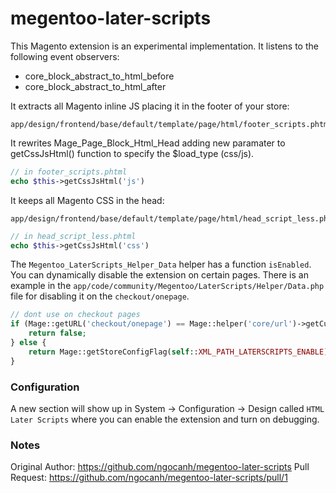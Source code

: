 megentoo-later-scripts
======================

This Magento extension is an experimental implementation. It listens to the following event observers:
* core_block_abstract_to_html_before
* core_block_abstract_to_html_after

It extracts all Magento inline JS placing it in the footer of your store:
```
app/design/frontend/base/default/template/page/html/footer_scripts.phtml
```
It rewrites Mage_Page_Block_Html_Head adding new paramater to getCssJsHtml() function to specify the $load_type (css/js).
```php
// in footer_scripts.phtml
echo $this->getCssJsHtml('js') 
```
It keeps all Magento CSS in the head:
```
app/design/frontend/base/default/template/page/html/head_script_less.phtml
```

```php
// in head_script_less.phtml
echo $this->getCssJsHtml('css') 
```

The ```Megentoo_LaterScripts_Helper_Data``` helper has a function ```isEnabled```. You can dynamically disable the extension on certain pages. There is an example in the ```app/code/community/Megentoo/LaterScripts/Helper/Data.php``` file for disabling it on the ```checkout/onepage```.
```php
// dont use on checkout pages
if (Mage::getURL('checkout/onepage') == Mage::helper('core/url')->getCurrentUrl()) {
	return false;
} else {
	return Mage::getStoreConfigFlag(self::XML_PATH_LATERSCRIPTS_ENABLE);
}
```

### Configuration
A new section will show up in System -> Configuration -> Design called ```HTML Later Scripts``` where you can enable the extension and turn on debugging.

### Notes
Original Author:
https://github.com/ngocanh/megentoo-later-scripts
Pull Request:
https://github.com/ngocanh/megentoo-later-scripts/pull/1
